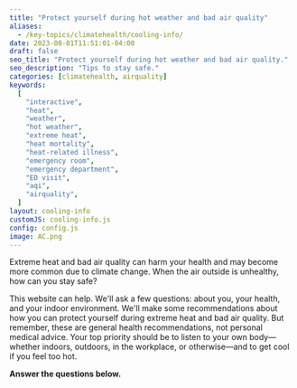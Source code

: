 ```yaml
---
title: "Protect yourself during hot weather and bad air quality"
aliases:
  - /key-topics/climatehealth/cooling-info/
date: 2023-08-01T11:51:01-04:00
draft: false
seo_title: "Protect yourself during hot weather and bad air quality."
seo_description: "Tips to stay safe."
categories: [climatehealth, airquality]
keywords:
  [
    "interactive",
    "heat",
    "weather",
    "hot weather",
    "extreme heat",
    "heat mortality",
    "heat-related illness",
    "emergency room",
    "emergency department",
    "ED visit",
    "aqi",
    "airquality",
  ]
layout: cooling-info
customJS: cooling-info.js
config: config.js
image: AC.png
---
```


Extreme heat and bad air quality can harm your health and may become more common due to climate change. When the air outside is unhealthy, how can you stay safe?

This website can help. We'll ask a few questions: about you, your health, and your indoor environment. We'll make some recommendations about how you can protect yourself during extreme heat and bad air quality. But remember, these are general health recommendations, not personal medical advice. Your top priority should be to listen to your own body—whether indoors, outdoors, in the workplace, or otherwise—and to get cool if you feel too hot.

<strong>Answer the questions below.</strong>
